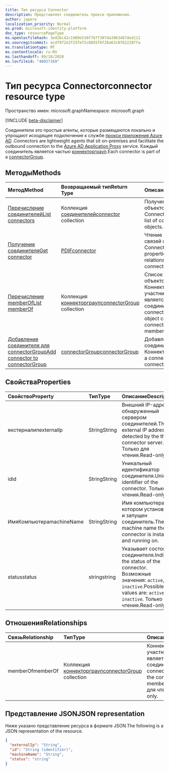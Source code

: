 ```yaml
---
title: Тип ресурса Connector
description: Представляет соединитель прокси приложения.
author: japere
localization_priority: Normal
ms.prod: microsoft-identity-platform
doc_type: resourcePageType
ms.openlocfilehash: 3e42bc42c1989e530f7b7f307da3963407ded112
ms.sourcegitcommit: acdf972e2f25fef2c6855f6f28a63c0762228ffa
ms.translationtype: MT
ms.contentlocale: ru-RU
ms.lasthandoff: 09/18/2020
ms.locfileid: "48027169"
---
```

# <a name="connector-resource-type"></a><span data-ttu-id="0f76e-103">Тип ресурса Connector</span><span class="sxs-lookup"><span data-stu-id="0f76e-103">connector resource type</span></span>

<span data-ttu-id="0f76e-104">Пространство имен: microsoft.graph</span><span class="sxs-lookup"><span data-stu-id="0f76e-104">Namespace: microsoft.graph</span></span>

[!INCLUDE [beta-disclaimer](../../includes/beta-disclaimer.md)]

<span data-ttu-id="0f76e-105">Соединители это простые агенты, которые размещаются локально и упрощают исходящее подключение к службе [прокси приложения Azure AD](https://aka.ms/whyappproxy) .</span><span class="sxs-lookup"><span data-stu-id="0f76e-105">Connectors are lightweight agents that sit on-premises and facilitate the outbound connection to the [Azure AD Application Proxy](https://aka.ms/whyappproxy) service.</span></span> <span data-ttu-id="0f76e-106">Каждый соединитель является частью [коннекторграуп](connectorgroup.md).</span><span class="sxs-lookup"><span data-stu-id="0f76e-106">Each connector is part of a [connectorGroup](connectorgroup.md).</span></span>

## <a name="methods"></a><span data-ttu-id="0f76e-107">Методы</span><span class="sxs-lookup"><span data-stu-id="0f76e-107">Methods</span></span>

| <span data-ttu-id="0f76e-108">Метод</span><span class="sxs-lookup"><span data-stu-id="0f76e-108">Method</span></span>       | <span data-ttu-id="0f76e-109">Возвращаемый тип</span><span class="sxs-lookup"><span data-stu-id="0f76e-109">Return Type</span></span> | <span data-ttu-id="0f76e-110">Описание</span><span class="sxs-lookup"><span data-stu-id="0f76e-110">Description</span></span> |
|:-------------|:------------|:------------|
| [<span data-ttu-id="0f76e-111">Перечисление соединителей</span><span class="sxs-lookup"><span data-stu-id="0f76e-111">List connectors</span></span>](../api/connector-list.md) | <span data-ttu-id="0f76e-112">Коллекция [соединителей](connector.md)</span><span class="sxs-lookup"><span data-stu-id="0f76e-112">[connector](connector.md) collection</span></span> | <span data-ttu-id="0f76e-113">Получение списка объектов Connector.</span><span class="sxs-lookup"><span data-stu-id="0f76e-113">Retrieve a list of connector objects.</span></span> | 
| [<span data-ttu-id="0f76e-114">Получение соединителя</span><span class="sxs-lookup"><span data-stu-id="0f76e-114">Get connector</span></span>](../api/connector-get.md) | [<span data-ttu-id="0f76e-115">PDIF</span><span class="sxs-lookup"><span data-stu-id="0f76e-115">connector</span></span>](connector.md) | <span data-ttu-id="0f76e-116">Чтение свойств и связей объекта Connector.</span><span class="sxs-lookup"><span data-stu-id="0f76e-116">Read properties and relationships of connector object.</span></span> |
| [<span data-ttu-id="0f76e-117">Перечисление memberOf</span><span class="sxs-lookup"><span data-stu-id="0f76e-117">List memberOf</span></span>](../api/connector-list-memberof.md) | <span data-ttu-id="0f76e-118">Коллекция [коннекторграуп](connectorgroup.md)</span><span class="sxs-lookup"><span data-stu-id="0f76e-118">[connectorGroup](connectorgroup.md) collection</span></span> | <span data-ttu-id="0f76e-119">Список коллекций объектов Коннекторграуп, участником которых является соединитель.</span><span class="sxs-lookup"><span data-stu-id="0f76e-119">List the connectorGroup object collection the connector is a member of.</span></span> |
| [<span data-ttu-id="0f76e-120">Добавление соединителя для connectorGroup</span><span class="sxs-lookup"><span data-stu-id="0f76e-120">Add connector to connectorGroup</span></span>](../api/connector-post-memberof.md)| [<span data-ttu-id="0f76e-121">connectorGroup</span><span class="sxs-lookup"><span data-stu-id="0f76e-121">connectorGroup</span></span>](connectorgroup.md) | <span data-ttu-id="0f76e-122">Добавление соединителя в Коннекторграуп.</span><span class="sxs-lookup"><span data-stu-id="0f76e-122">Add a connector to a connectorGroup.</span></span> |


## <a name="properties"></a><span data-ttu-id="0f76e-123">Свойства</span><span class="sxs-lookup"><span data-stu-id="0f76e-123">Properties</span></span>
| <span data-ttu-id="0f76e-124">Свойство</span><span class="sxs-lookup"><span data-stu-id="0f76e-124">Property</span></span>     | <span data-ttu-id="0f76e-125">Тип</span><span class="sxs-lookup"><span data-stu-id="0f76e-125">Type</span></span>        | <span data-ttu-id="0f76e-126">Описание</span><span class="sxs-lookup"><span data-stu-id="0f76e-126">Description</span></span> |
|:-------------|:------------|:------------|
|<span data-ttu-id="0f76e-127">екстерналип</span><span class="sxs-lookup"><span data-stu-id="0f76e-127">externalIp</span></span>|<span data-ttu-id="0f76e-128">String</span><span class="sxs-lookup"><span data-stu-id="0f76e-128">String</span></span>| <span data-ttu-id="0f76e-129">Внешний IP-адрес, обнаруженный сервером соединителей.</span><span class="sxs-lookup"><span data-stu-id="0f76e-129">The external IP address as detected by the the connector server.</span></span> <span data-ttu-id="0f76e-130">Только для чтения.</span><span class="sxs-lookup"><span data-stu-id="0f76e-130">Read-only.</span></span> |
|<span data-ttu-id="0f76e-131">id</span><span class="sxs-lookup"><span data-stu-id="0f76e-131">id</span></span>|<span data-ttu-id="0f76e-132">String</span><span class="sxs-lookup"><span data-stu-id="0f76e-132">String</span></span>| <span data-ttu-id="0f76e-133">Уникальный идентификатор соединителя.</span><span class="sxs-lookup"><span data-stu-id="0f76e-133">Unique identifier of the connector.</span></span> <span data-ttu-id="0f76e-134">Только для чтения.</span><span class="sxs-lookup"><span data-stu-id="0f76e-134">Read-only.</span></span> |
|<span data-ttu-id="0f76e-135">ИмяКомпьютера</span><span class="sxs-lookup"><span data-stu-id="0f76e-135">machineName</span></span>|<span data-ttu-id="0f76e-136">String</span><span class="sxs-lookup"><span data-stu-id="0f76e-136">String</span></span>| <span data-ttu-id="0f76e-137">Имя компьютера, на котором установлен и запущен соединитель.</span><span class="sxs-lookup"><span data-stu-id="0f76e-137">The machine name the connector is installed and running on.</span></span> |
|<span data-ttu-id="0f76e-138">status</span><span class="sxs-lookup"><span data-stu-id="0f76e-138">status</span></span>|<span data-ttu-id="0f76e-139">string</span><span class="sxs-lookup"><span data-stu-id="0f76e-139">string</span></span>| <span data-ttu-id="0f76e-140">Указывает состояние соединителя.</span><span class="sxs-lookup"><span data-stu-id="0f76e-140">Indicates the status of the connector.</span></span> <span data-ttu-id="0f76e-141">Возможные значения: `active`, `inactive`.</span><span class="sxs-lookup"><span data-stu-id="0f76e-141">Possible values are: `active`, `inactive`.</span></span> <span data-ttu-id="0f76e-142">Только для чтения.</span><span class="sxs-lookup"><span data-stu-id="0f76e-142">Read-only.</span></span> |

## <a name="relationships"></a><span data-ttu-id="0f76e-143">Отношения</span><span class="sxs-lookup"><span data-stu-id="0f76e-143">Relationships</span></span>
| <span data-ttu-id="0f76e-144">Связь</span><span class="sxs-lookup"><span data-stu-id="0f76e-144">Relationship</span></span> | <span data-ttu-id="0f76e-145">Тип</span><span class="sxs-lookup"><span data-stu-id="0f76e-145">Type</span></span>   |<span data-ttu-id="0f76e-146">Описание</span><span class="sxs-lookup"><span data-stu-id="0f76e-146">Description</span></span>|
|:---------------|:--------|:----------|
|<span data-ttu-id="0f76e-147">memberOf</span><span class="sxs-lookup"><span data-stu-id="0f76e-147">memberOf</span></span>|<span data-ttu-id="0f76e-148">Коллекция [коннекторграуп](connectorgroup.md)</span><span class="sxs-lookup"><span data-stu-id="0f76e-148">[connectorGroup](connectorgroup.md) collection</span></span>| <span data-ttu-id="0f76e-149">Коннекторграуп, участником которого является соединитель.</span><span class="sxs-lookup"><span data-stu-id="0f76e-149">The connectorGroup that the connector is a member of.</span></span> <span data-ttu-id="0f76e-150">Только для чтения.</span><span class="sxs-lookup"><span data-stu-id="0f76e-150">Read-only.</span></span> |

## <a name="json-representation"></a><span data-ttu-id="0f76e-151">Представление JSON</span><span class="sxs-lookup"><span data-stu-id="0f76e-151">JSON representation</span></span>

<span data-ttu-id="0f76e-152">Ниже указано представление ресурса в формате JSON.</span><span class="sxs-lookup"><span data-stu-id="0f76e-152">The following is a JSON representation of the resource.</span></span>

<!-- {
  "blockType": "resource",
  "keyProperty":"id",
  "optionalProperties": [

  ],
  "@odata.type": "microsoft.graph.connector"
}-->

```json
{
  "externalIp": "String",
  "id": "String (identifier)",
  "machineName": "String",
  "status": "string"
}

```

<!-- uuid: 8fcb5dbc-d5aa-4681-8e31-b001d5168d79
2015-10-25 14:57:30 UTC -->
<!--
{
  "type": "#page.annotation",
  "description": "connector resource",
  "keywords": "",
  "section": "documentation",
  "tocPath": "",
  "suppressions": []
}
-->


